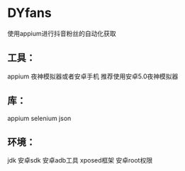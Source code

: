 # DYfans
使用appium进行抖音粉丝的自动化获取
## 工具：
appium 夜神模拟器或者安卓手机
推荐使用安卓5.0夜神模拟器
## 库：
appium
selenium
json
## 环境：
jdk 安卓sdk 安卓adb工具 xposed框架 安卓root权限
